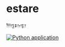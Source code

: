 # estare
𐎠𐎿𐎫𐎼

[![Python application](https://github.com/soheil-soltani/estare/actions/workflows/ci.yml/badge.svg?branch=master_pre_stage)](https://github.com/soheil-soltani/estare/actions/workflows/ci.yml)
